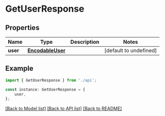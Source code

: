 # GetUserResponse


## Properties

Name | Type | Description | Notes
------------ | ------------- | ------------- | -------------
**user** | [**EncodableUser**](EncodableUser.md) |  | [default to undefined]

## Example

```typescript
import { GetUserResponse } from './api';

const instance: GetUserResponse = {
    user,
};
```

[[Back to Model list]](../README.md#documentation-for-models) [[Back to API list]](../README.md#documentation-for-api-endpoints) [[Back to README]](../README.md)
